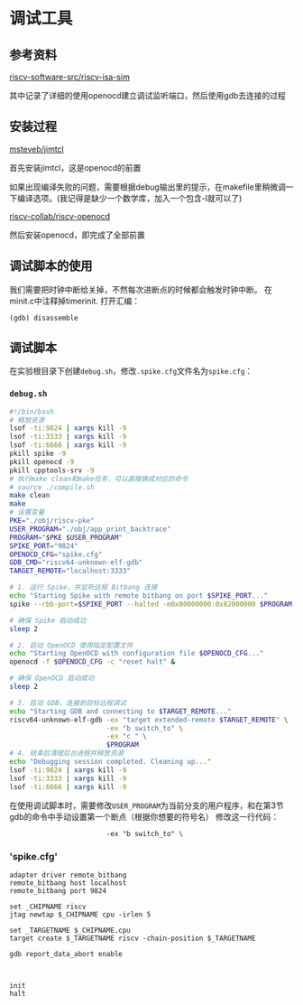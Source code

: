 # 调试工具

## 参考资料
[riscv-software-src/riscv-isa-sim](https://github.com/riscv-software-src/riscv-isa-sim)

其中记录了详细的使用openocd建立调试监听端口，然后使用gdb去连接的过程

## 安装过程
[msteveb/jimtcl](https://github.com/msteveb/jimtcl)

首先安装jimtcl，这是openocd的前置

如果出现编译失败的问题，需要根据debug输出里的提示，在makefile里稍微调一下编译选项。(我记得是缺少一个数学库，加入一个包含-I就可以了)

[riscv-collab/riscv-openocd](https://github.com/riscv-collab/riscv-openocd)

然后安装openocd，即完成了全部前置

## 调试脚本的使用
我们需要把时钟中断给关掉，不然每次进断点的时候都会触发时钟中断。
在minit.c中注释掉timerinit.
打开汇编：
```
(gdb) disassemble

```


## 调试脚本
在实验根目录下创建`debug.sh`，修改`.spike.cfg`文件名为`spike.cfg`：
### `debug.sh`

```sh
#!/bin/bash
# 释放资源
lsof -ti:9824 | xargs kill -9
lsof -ti:3333 | xargs kill -9
lsof -ti:6666 | xargs kill -9
pkill spike -9
pkill openocd -9
pkill cpptools-srv -9
# 执行make clean和make任务，可以直接换成对应的命令
# source ./compile.sh
make clean
make
# 设置变量
PKE="./obj/riscv-pke"
USER_PROGRAM="./obj/app_print_backtrace"
PROGRAM="$PKE $USER_PROGRAM"
SPIKE_PORT="9824"
OPENOCD_CFG="spike.cfg"
GDB_CMD="riscv64-unknown-elf-gdb"
TARGET_REMOTE="localhost:3333"

# 1. 运行 Spike，并监听远程 Bitbang 连接
echo "Starting Spike with remote bitbang on port $SPIKE_PORT..."
spike --rbb-port=$SPIKE_PORT --halted -m0x80000000:0x82000000 $PROGRAM &

# 确保 Spike 启动成功
sleep 2

# 2. 启动 OpenOCD 使用指定配置文件
echo "Starting OpenOCD with configuration file $OPENOCD_CFG..."
openocd -f $OPENOCD_CFG -c "reset halt" &

# 确保 OpenOCD 启动成功
sleep 2

# 3. 启动 GDB，连接到目标远程调试
echo "Starting GDB and connecting to $TARGET_REMOTE..."
riscv64-unknown-elf-gdb -ex "target extended-remote $TARGET_REMOTE" \
                        -ex "b switch_to" \
                        -ex "c " \
                        $PROGRAM
# 4. 结束后清理后台进程并释放资源
echo "Debugging session completed. Cleaning up..."
lsof -ti:9824 | xargs kill -9
lsof -ti:3333 | xargs kill -9
lsof -ti:6666 | xargs kill -9
```
在使用调试脚本时，需要修改`USER_PROGRAM`为当前分支的用户程序，和在第3节gdb的命令中手动设置第一个断点（根据你想要的符号名）
修改这一行代码：
```
                        -ex "b switch_to" \
```

### 'spike.cfg'

```
adapter driver remote_bitbang
remote_bitbang host localhost
remote_bitbang port 9824

set _CHIPNAME riscv
jtag newtap $_CHIPNAME cpu -irlen 5 

set _TARGETNAME $_CHIPNAME.cpu
target create $_TARGETNAME riscv -chain-position $_TARGETNAME

gdb report_data_abort enable



init
halt

```